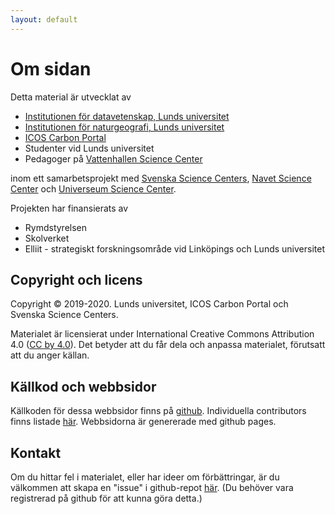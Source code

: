 ```yaml
---
layout: default
---
```


# Om sidan

Detta material är utvecklat av

* [Institutionen för datavetenskap, Lunds universitet](https://www.lth.se/forskning/forskning-i-korthet/datavetenskap)
* [Institutionen för naturgeografi, Lunds universitet](https://www.nateko.lu.se/sv/forskning)
* [ICOS Carbon Portal](https://www.icos-cp.eu/icos-carbon-portal)
* Studenter vid Lunds universitet
* Pedagoger på [Vattenhallen Science Center](http://www.vattenhallen.lth.se/)

inom ett samarbetsprojekt med [Svenska Science Centers](https://fssc.se/), [Navet Science Center](http://www.navet.com/) och [Universeum Science Center](https://www.universeum.se/sv/).

Projekten har finansierats av

* Rymdstyrelsen
* Skolverket
* Elliit - strategiskt forskningsområde vid Linköpings och Lunds universitet

## Copyright och licens

Copyright &copy; 2019-2020. Lunds universitet, ICOS Carbon Portal och Svenska Science Centers.

Materialet är licensierat under International Creative Commons Attribution 4.0 ([CC by 4.0](https://creativecommons.org/licenses/by/4.0/)).
Det betyder att du får dela och anpassa materialet, förutsatt att du anger källan.

## Källkod och webbsidor

Källkoden för dessa webbsidor finns på [github](https://github.com/lunduniversity/schoolprog-satellite). Individuella contributors finns listade [här](https://github.com/lunduniversity/schoolprog-satellite/graphs/contributors). Webbsidorna är genererade med github pages.

## Kontakt

Om du hittar fel i materialet, eller har ideer om förbättringar, är du välkommen att skapa en "issue" i github-repot [här](https://github.com/lunduniversity/schoolprog-satellite/issues). (Du behöver vara registrerad på github för att kunna göra detta.)

